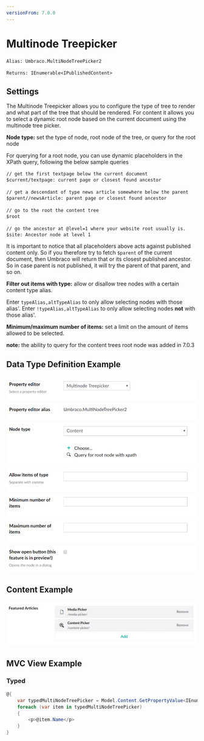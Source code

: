 ```yaml
---
versionFrom: 7.0.0
---
```


# Multinode Treepicker

`Alias: Umbraco.MultiNodeTreePicker2`

`Returns: IEnumerable<IPublishedContent>`

## Settings

The Multinode Treepicker allows you to configure the type of tree to render and what part of the tree that should be rendered. For content it allows you to select a dynamic root node based on the current document using the multinode tree picker.

**Node type:** set the type of node, root node of the tree, or query for the root node

For querying for a root node, you can use dynamic placeholders in the XPath query, following the below sample queries

    // get the first textpage below the current document
    $current/textpage: current page or closest found ancestor

    // get a descendant of type news article somewhere below the parent
    $parent//newsArticle: parent page or closest found ancestor

    // go to the root the content tree
    $root

    // go the ancestor at @level=1 where your website root usually is.
    $site: Ancestor node at level 1

It is important to notice that all placeholders above acts against published content only. So if you therefore try to fetch `$parent` of the current document, then Umbraco will return that or its closest published ancestor. So in case parent is not published, it will try the parent of that parent, and so on.


**Filter out items with type:** allow or disallow tree nodes with a certain content type alias.

Enter `typeAlias,altTypeAlias` to only allow selecting nodes with those alias'. Enter `!typeAlias,altTypeAlias` to only allow selecting nodes **not** with those alias'.

**Minimum/maximum number of items:** set a limit on the amount of items allowed to be selected.


**note:** the ability to query for the content trees root node was added in 7.0.3


## Data Type Definition Example

![Multinode Treepicker Data Type Definition](images/Multinode-Treepicker2-DataType.png)

## Content Example

![Multinode Treepicker](images/Multinode-Treepicker2-Content.jpg)

## MVC View Example

### Typed

```csharp
@{
    var typedMultiNodeTreePicker = Model.Content.GetPropertyValue<IEnumerable<IPublishedContent>>("featuredArticles");
    foreach (var item in typedMultiNodeTreePicker)
    {
        <p>@item.Name</p>
    }
}
```
